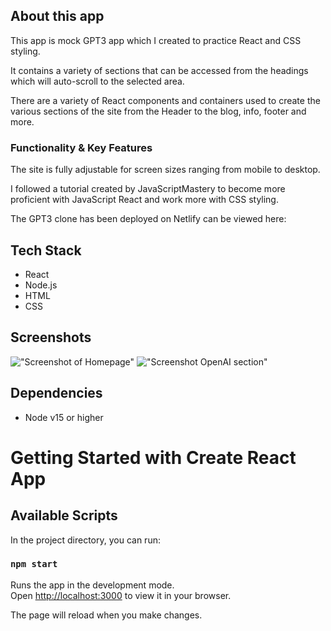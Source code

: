 ## About this app

This app is mock GPT3 app which I created to practice React and CSS styling. 

It contains a variety of sections that can be accessed from the headings which will auto-scroll to the selected area.

There are a variety of React components and containers used to create the various sections of the site from the Header to the blog, info, footer and more.

### Functionality & Key Features

The site is fully adjustable for screen sizes ranging from mobile to desktop.

I followed a tutorial created by JavaScriptMastery to become more proficient with JavaScript React and work more with CSS styling. 

The GPT3 clone has been deployed on Netlify can be viewed here:


## Tech Stack

- React
- Node.js
- HTML
- CSS

## Screenshots

!["Screenshot of Homepage"]()
!["Screenshot OpenAI section"]()


## Dependencies

- Node v15 or higher

# Getting Started with Create React App

## Available Scripts

In the project directory, you can run:

### `npm start`

Runs the app in the development mode.\
Open [http://localhost:3000](http://localhost:3000) to view it in your browser.

The page will reload when you make changes.